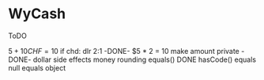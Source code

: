 # WyCash

ToDO

$5 + 10 CHF = 10$ if chd: dlr 2:1
-DONE- $5 * 2 = 10 
make amount private
-DONE- dollar side effects
money rounding
equals()
DONE hasCode()
equals null
equals object
